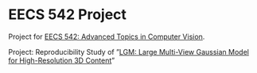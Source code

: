 # EECS 542 Project
Project for [EECS 542: Advanced Topics in Computer Vision](https://web.eecs.umich.edu/~ahowens/eecs542/w24/).

Project: Reproducibility Study of ”[LGM: Large Multi-View Gaussian Model for High-Resolution 3D Content](https://me.kiui.moe/lgm/)”
